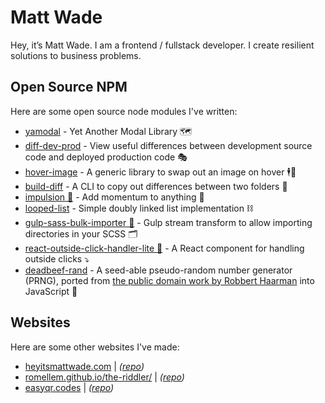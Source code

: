 # Matt Wade

Hey, it’s Matt Wade. I am a frontend / fullstack developer.
I create resilient solutions to business problems.

## Open Source NPM

Here are some open source node modules I've written:

- [yamodal](https://www.npmjs.com/package/@designory/yamodal) - Yet Another Modal Library 🗺
- [diff-dev-prod](https://www.npmjs.com/package/@designory/diff-dev-prod) - View useful differences between development source code and deployed production code 🎭
- [hover-image](https://www.npmjs.com/package/@designory/hover-image) - A generic library to swap out an image on hover 🕴🌄 
- [build-diff](https://www.npmjs.com/package/@designory/build-diff) - A CLI to copy out differences between two folders 📠
- [impulsion 🍴](https://www.npmjs.com/package/impulsion) - Add momentum to anything 💫 
- [looped-list](https://www.npmjs.com/package/looped-list) - Simple doubly linked list implementation ⛓
- [gulp-sass-bulk-importer 🍴](https://www.npmjs.com/package/gulp-sass-bulk-importer) - Gulp stream transform to allow importing directories in your SCSS 🗂
- [react-outside-click-handler-lite 🍴](https://www.npmjs.com/package/react-outside-click-handler-lite) - A React component for handling outside clicks ⤵️
- [deadbeef-rand](https://www.npmjs.com/package/deadbeef-rand) - A seed-able pseudo-random number generator (PRNG), ported from [the public domain work by Robbert Haarman](http://inglorion.net/software/deadbeef_rand/) into JavaScript 🔢

## Websites

Here are some other websites I've made:

- [heyitsmattwade.com](https://heyitsmattwade.com/) | _([repo](https://github.com/romellem/heyitsmattwade-com))_
- [romellem.github.io/the-riddler/](https://romellem.github.io/the-riddler/) | _([repo](https://github.com/romellem/the-riddler))_
- [easyqr.codes](https://easyqr.codes) | _([repo](https://github.com/romellem/easyqr-codes))_
